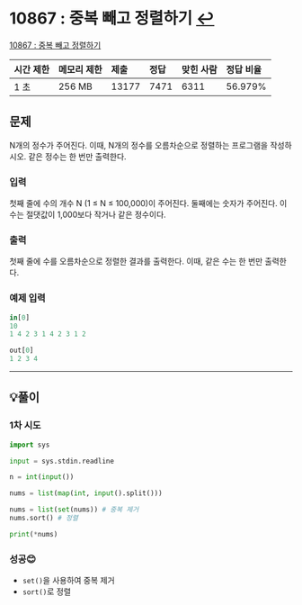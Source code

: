# 10867 : 중복 빼고 정렬하기 [↩](../../acmicpc)

[10867 : 중복 빼고 정렬하기](https://www.acmicpc.net/problem/10867)

| 시간 제한 | 메모리 제한 | 제출  | 정답 | 맞힌 사람 | 정답 비율 |
| :-------- | :---------- | :---- | :--- | :-------- | :-------- |
| 1 초      | 256 MB      | 13177 | 7471 | 6311      | 56.979%   |

## 문제

N개의 정수가 주어진다. 이때, N개의 정수를 오름차순으로 정렬하는 프로그램을 작성하시오. 같은 정수는 한 번만 출력한다.

### 입력

첫째 줄에 수의 개수 N (1 ≤ N ≤ 100,000)이 주어진다. 둘째에는 숫자가 주어진다. 이 수는 절댓값이 1,000보다 작거나 같은 정수이다.

### 출력

첫째 줄에 수를 오름차순으로 정렬한 결과를 출력한다. 이때, 같은 수는 한 번만 출력한다.

### 예제 입력

```python
in[0]
10
1 4 2 3 1 4 2 3 1 2

out[0]
1 2 3 4
```

---

## 💡풀이

### 1차 시도

```python
import sys

input = sys.stdin.readline

n = int(input())

nums = list(map(int, input().split()))

nums = list(set(nums)) # 중복 제거
nums.sort() # 정렬

print(*nums)
```

### 성공😊
- `set()`을 사용하여 중복 제거
- `sort()`로 정렬

